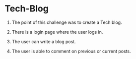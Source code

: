 # Tech-Blog

1. The point of this challenge was to create a Tech blog.

2. There is a login page where the user logs in.

3. The user can write a blog post.

4. The user is able to comment on previous or current posts.  
